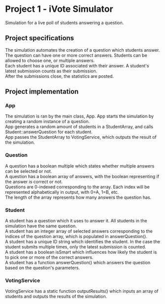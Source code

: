 # Project 1 - iVote Simulator

Simulation for a live poll of students answering a question.  

## Project specifications

The simulation automates the creation of a question which students answer.  
The question can have one or more correct answers. Students can be allowed to choose one, or multiple answers.  
Each student has a unique ID associated with their answer. A student's latest submission counts as their submission.  
After the submissions close, the statistics are posted.  

## Project implementation

### App
The simulation is ran by the main class, App. App starts the simulation by creating a random instance of a question.  
App generates a random amount of students in a StudentArray, and calls Student::answerQuestion for each student.  
App passes the StudentArray to VotingService, which outputs the result of the simulation.  

### Question
A question has a boolean multiple which states whether multiple answers can be selected or not.  
A question has a boolean array of answers, with the boolean representing if the answer is correct or not.  
Questions are 0-indexed corresponding to the array. Each index will be represented alphabetically in output, with 0=A, 1=B, etc.  
The length of the array represents how many answers the question has.  

### Student
A student has a question which it uses to answer it. All students in the simulation have the same question.  
A student has an integer array of selected answers corresponding to the indices of the question array, which is populated in answerQuestion().  
A student has a unique ID string which identifies the student. In the case the student submits multiple times, only the latest submission is counted.  
A student has a boolean isSmart which influences how likely the student is to pick one or more of the correct answers.  
A student has a function answerQuestion() which answers the question based on the question's parameters.  

### VotingService
VotingService has a static function outputResults() which inputs an array of students and outputs the results of the simulation.  